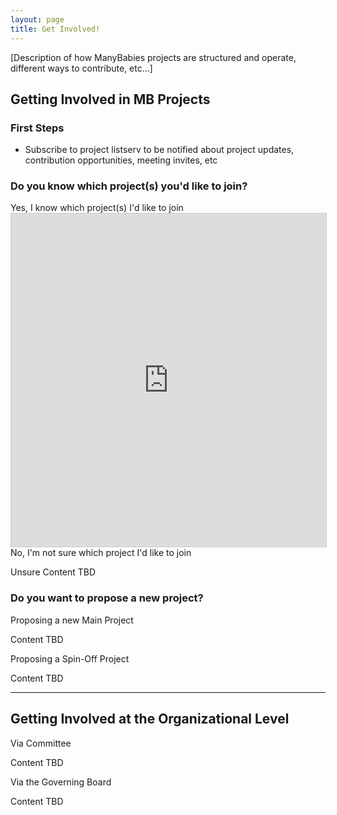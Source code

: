 ```yaml
---
layout: page
title: Get Involved!
---
```



[Description of how ManyBabies projects are structured and operate, different ways to contribute, etc...]

## Getting Involved in MB Projects

### First Steps
* Subscribe to project listserv to be notified about project updates, contribution opportunities, meeting invites, etc


### Do you know which project(s) you'd like to join?

<div class="collapsible">
  <div class="collapsible-header collapsed">Yes, I know which project(s) I'd like to join</div>
  <div class="collapsible-content">
    <iframe class="airtable-embed" src="https://airtable.com/embed/shrnHSviQxfnS7ZGc?backgroundColor=greenDusty" frameborder="0" onmousewheel="" width="100%" height="533" style="background: transparent; border: 1px solid #ccc;"></iframe>
  </div>
  <div class="collapsible-header collapsed">No, I'm not sure which project I'd like to join</div>
  <div class="collapsible-content">
    <p>Unsure Content TBD</p>
  </div>
</div>


### Do you want to propose a new project?

<div class="collapsible">
  <div class="collapsible-header collapsed">Proposing a new Main Project</div>
  <div class="collapsible-content">
    <p>Content TBD</p>
  </div>
  <div class="collapsible-header collapsed">Proposing a Spin-Off Project</div>
  <div class="collapsible-content">
    <p>Content TBD</p>
  </div>
</div>


***

## Getting Involved at the Organizational Level

<div class="collapsible">
  <div class="collapsible-header collapsed">Via Committee</div>
  <div class="collapsible-content">
    <p>Content TBD</p>
  </div>
  <div class="collapsible-header collapsed">Via the Governing Board</div>
  <div class="collapsible-content">
    <p>Content TBD</p>
  </div>
</div>





<script>
  document.addEventListener('DOMContentLoaded', function() {
    var headers = document.getElementsByClassName('collapsible-header');

    for (var i = 0; i < headers.length; i++) {
      headers[i].addEventListener('click', function() {
        this.classList.toggle('expanded');
        var content = this.nextElementSibling;

        if (content.style.display === 'block') {
          content.style.display = 'none';
        } else {
          content.style.display = 'block';
        }
      });
    }
  });
</script>